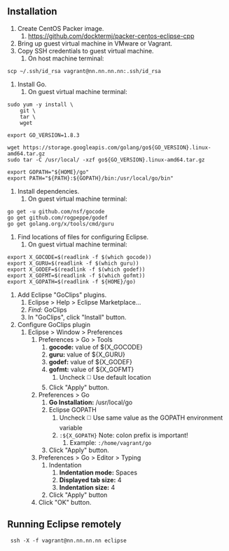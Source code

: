 ## Installation

1. Create CentOS Packer image.
   1. https://github.com/docktermj/packer-centos-eclipse-cpp
1. Bring up guest virtual machine in VMware or Vagrant.
1. Copy SSH credentials to guest virtual machine.
   1. On host machine terminal:
```console
scp ~/.ssh/id_rsa vagrant@nn.nn.nn.nn:.ssh/id_rsa
```
1. Install Go.
   1. On guest virtual machine terminal:
```console
sudo yum -y install \
    git \
    tar \
    wget

export GO_VERSION=1.8.3

wget https://storage.googleapis.com/golang/go${GO_VERSION}.linux-amd64.tar.gz
sudo tar -C /usr/local/ -xzf go${GO_VERSION}.linux-amd64.tar.gz

export GOPATH="${HOME}/go"
export PATH="${PATH}:${GOPATH}/bin:/usr/local/go/bin"
```
1. Install dependencies.
   1. On guest virtual machine terminal:
```console
go get -u github.com/nsf/gocode
go get github.com/rogpeppe/godef
go get golang.org/x/tools/cmd/guru
```
1. Find locations of files for configuring Eclipse.
   1. On guest virtual machine terminal:
```console
export X_GOCODE=$(readlink -f $(which gocode))
export X_GURU=$(readlink -f $(which guru))
export X_GODEF=$(readlink -f $(which godef))
export X_GOFMT=$(readlink -f $(which gofmt))
export X_GOPATH=$(readlink -f ${HOME}/go)
```
1. Add Eclipse "GoClips" plugins.
   1. Eclipse > Help > Eclipse Marketplace...
   1. *Find:* GoClips
   1. In "GoClips", click "Install" button.
1. Configure GoClips plugin
   1. Eclipse > Window > Preferences
      1. Preferences > Go > Tools
         1. **gocode:** value of ${X_GOCODE}
         1. **guru:** value of ${X_GURU}
         1. **godef:** value of ${X_GODEF}
         1. **gofmt:** value of ${X_GOFMT}
            1. Uncheck :white_medium_square: Use default location
         1. Click "Apply" button.
      1. Preferences > Go
         1. **Go Installation:** /usr/local/go
         1. Eclipse GOPATH
            1. Uncheck :white_medium_square: Use same value as the GOPATH environment variable
            1. `:${X_GOPATH}`  Note: colon prefix is important!
               1. Example: `:/home/vagrant/go`
         1. Click "Apply" button.
      1. Preferences > Go > Editor > Typing
         1. Indentation
            1. **Indentation mode:** Spaces
            1. **Displayed tab size:** 4
            1. **Indentation size:** 4
         1. Click "Apply" button
      1. Click "OK" button.


## Running Eclipse remotely

```console
 ssh -X -f vagrant@nn.nn.nn.nn eclipse
```
